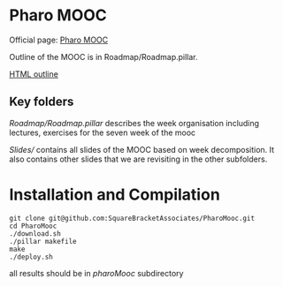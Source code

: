 # Pharo MOOC

Official page: [Pharo MOOC](http://mooc.pharo.org)

Outline of the MOOC is in Roadmap/Roadmap.pillar.

[HTML outline](https://ci.inria.fr/pharo-contribution/job/PharoMooc/lastSuccessfulBuild/artifact/book-result/Roadmap/Roadmap.html)

## Key folders

*Roadmap/Roadmap.pillar* describes the week organisation including lectures, exercises for the seven week of the mooc

*Slides/* contains all slides of the MOOC based on week decomposition. It also contains other slides that we are revisiting in the other subfolders. 

# Installation and Compilation

	git clone git@github.com:SquareBracketAssociates/PharoMooc.git
	cd PharoMooc
	./download.sh
	./pillar makefile
	make
	./deploy.sh

all results should be in *pharoMooc* subdirectory 
